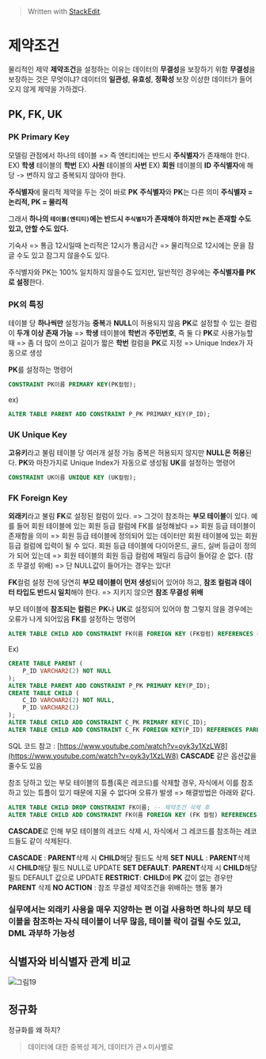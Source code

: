 


> Written with [StackEdit](https://stackedit.io/).

# 제약조건
물리적인 제약
**제약조건**을 설정하는 이유는 데이터의 **무결성**을 보장하기 위함
**무결성**을 보장하는 것은 무엇이냐?
데이터의 **일관성**, **유효성**, **정확성** 보장
이상한 데이터가 들어오지 않게 제약을 가하겠다.

## PK, FK, UK

### PK Primary Key
모델링 관점에서 하나의 테이블 => 즉 엔티티에는 반드시  **주식별자**가 존재해야 한다.
EX) **학생** 테이블의 **학번**
EX) **사원** 테이블의 **사번**
EX) **회원** 테이블의 **ID**
**주식별자**에 해당 -> 변하지 않고 중복되지 않아야 한다.

**주식별자**에 물리적 제약을 두는 것이 바로 **PK**
**주식별자**와 **PK**는 다른 의미
**주식별자 = 논리적, PK = 물리적**

그래서 **하나의 `테이블(엔티티)`에는 반드시 `주식별자`가 존재해야 하지만
`PK`는 존재할 수도 있고, 안할 수도 있다.**

기숙사 => 통금 12시일때 논리적은 12시가 통금시간 => 
물리적으로 12시에는 문을 잠글 수도 있고 잠그지 않을수도 있다.

주식별자와 PK는 100% 일치하지 않을수도 있지만, 
일반적인 경우에는 **주식별자를 PK로 설정**한다.

### PK의 특징
테이블 당 **하나씩만** 설정가능
**중복**과 **NULL**이 허용되지 않음
**PK**로 설정할 수 있는 컬럼이 **두개 이상 존재 가능** 
=> **학생** 테이블에 **학번**과 **주민번호**, 즉 둘 다 **PK**로 사용가능할 때
=> 좀 더 많이 쓰이고 길이가 짧은 **학번** 컬럼을 **PK**로 지정 
=> Unique Index가 자동으로 생성

**PK**를 설정하는 명령어
```SQL
CONSTRAINT PK이름 PRIMARY KEY(PK컬럼);
```
ex)
```SQL
ALTER TABLE PARENT ADD CONSTRAINT P_PK PRIMARY_KEY(P_ID);
```
### UK Unique Key
**고유키**라고 불림
테이블 당 여러개 설정 가능
중복은 허용되지 않지만 **NULL은 허용**된다.
**PK**와 마찬가지로 Unique Index가 자동으로 생성됨
**UK**를 설정하는 명령어
```SQL
CONSTRAINT UK이름 UNIQUE KEY (UK컬럼);
```

### FK Foreign Key
**외래키**라고 불림
**FK**로 설정된 컬럼이 있다. => 그것이 참조하는 **부모 테이블**이 있다.
예를 들어 회원 테이블에 있는 회원 등급 컬럼에 FK를 설정해놨다 
=> 회원 등급 테이블이 존재함을 의미
=> 회원 등급 테이블에 정의되어 있는 데이터만 회원 테이블에 있는 회원 등급 컬럼에 입력이 될 수 있다.
회원 등급 테이블에 다이아몬드, 골드, 실버 등급이 정의가 되어 있는데 
=> 회원 테이블의 회원 등급 컬럼에 패밀리 등급이 들어갈 순 없다. (참조 무결성 위배)
=> 단 NULL값이 들어가는 경우는 있다!

**FK**컬럼 설정 전에 당연히 **부모 테이블이 먼저 생성**되어 있어야 하고, **참조 컬럼과 데이터 타입도 반드시 일치**해야 한다. 
=> 지키지 않으면 **참조 무결성 위배**

부모 테이블에 **참조되는 컬럼**은 **PK**나 **UK**로 설정되어 있어야 함
그렇지 않을 경우에는 오류가 나게 되어있음
**FK**를 설정하는 명령어
```SQL
ALTER TABLE CHILD ADD CONSTRAINT FK이름 FOREIGN KEY (FK컬럼) REFERENCES 부모테이블 (참조할 컬럼);
```
Ex)
```SQL
CREATE TABLE PARENT (
	P_ID VARCHAR2(2) NOT NULL
);
ALTER TABLE PARENT ADD CONSTRAINT P_PK PRIMARY KEY(P_ID);
CREATE TABLE CHILD (
	C_ID VARCHAR2(2) NOT NULL,
	P_ID VARCHAR2(2)
);
ALTER TABLE CHILD ADD CONSTRAINT C_PK PRIMARY KEY(C_ID);
ALTER TABLE CHILD ADD CONSTRAINT C_FK FOREIGN KEY(P_ID) REFERENCES PARENT (P_ID);
```
SQL 코드 참고 : [https://www.youtube.com/watch?v=oyk3y1XzLW8](https://www.youtube.com/watch?v=oyk3y1XzLW8)
**CASCADE** 같은 옵션값을 줄수도 있음

참조 당하고 있는 부모 테이블의 튜플(혹은 레코드)를 삭제할 경우,  자식에서 이를 참조하고 있는 튜플이 있기 때문에 지울 수 없다며 오류가 발생 => 해결방법은 아래와 같다.
```SQL
ALTER TABLE CHILD DROP CONSTRAINT FK이름; -- 제약조건 삭제 후
ALTER TABLE CHILD ADD CONSTRAINT FK이름 FOREIGN KEY (FK 컬럼) REFERENCES PARENT (부모의 PK 혹은 UK컬럼) ON DELETE CASCADE;
```
**CASCADE**로 인해 부모 테이블의 레코드 삭제 시, 자식에서 그 레코드를 참조하는 레코드들도 같이 삭제된다.

**CASCADE** : **PARENT**삭제 시 **CHILD**해당 필드도 삭제
**SET NULL** :  **PARENT**삭제 시 **CHILD**해당 필드 NULL로 UPDATE
**SET DEFAULT**: **PARENT**삭제 시 **CHILD**해당 필드 DEFAULT 값으로 UPDATE
**RESTRICT**: **CHILD**에 **PK** 값이 없는 경우만 **PARENT** 삭제
**NO ACTION** : 참조 무결성 제약조건을 위배하는 행동 불가

### 실무에서는 외래키 사용을 매우 지양하는 편 이걸 사용하면 하나의 부모 테이블을 참조하는 자식 테이블이 너무 많음, 테이블 락이 걸릴 수도 있고, DML 과부하 가능성

## 식별자와 비식별자 관계 비교

![그림19](http://www.dbguide.net/publishing/img/knowledge/SQL_070.jpg)

## 정규화
정규화를 왜 하지?
> 데이터에 대한 중복성 제거, 데이터가 관ㅅ미사별로 
<!--stackedit_data:
eyJoaXN0b3J5IjpbLTExNDk3MTYwMzgsMTA4OTg1ODY5MF19
-->